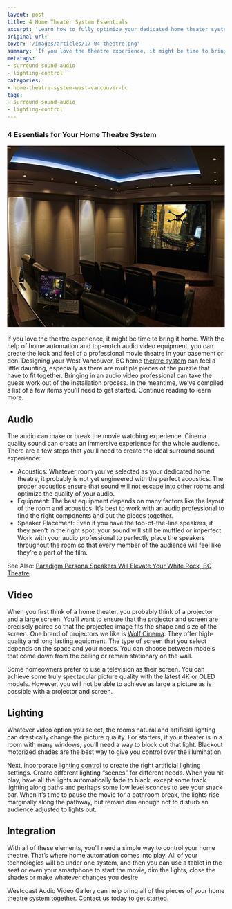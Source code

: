 ```yaml
---
layout: post
title: 4 Home Theater System Essentials
excerpt: 'Learn how to fully optimize your dedicated home theater system with the proper audio, video, lighting and integration from West Coast Audio Video Gallery in Vancouver. '
original-url:
cover: '/images/articles/17-04-theatre.png'
summary: 'If you love the theatre experience, it might be time to bring it home. With the help of home automation and top-notch audio video equipment'
metatags:
- surround-sound-audio
- lighting-control
categories:
- home-theatre-system-west-vancouver-bc
tags:
- surround-sound-audio
- lighting-control
---
```

<div class="post-body entry-content" id="post-body-4174872115541856377" itemprop="description articleBody">
  <div style="text-align: left;">
    <h3>4 Essentials for Your Home Theatre System</h3>
    <img alt="" width="630" height="420" src="/images/articles/17-04-theatre.png" />
    <p>If you love the theatre experience, it might be time to bring it home. With the help of home automation and top-notch audio video equipment, you can create the look and feel of a professional movie theatre in your basement or den. Designing your West Vancouver, BC  home <a href="https://westcoastavgallery.ca/services/residential">theatre system</a> can feel a little daunting, especially as there are multiple pieces of the puzzle that have to fit together. Bringing in an audio video professional can take the guess work out of the installation process. In the meantime, we’ve compiled a list of a few items you’ll need to get started. Continue reading to learn more.</p>
    <h2>Audio</h2>
    <p>The audio can make or break the movie watching experience. Cinema quality sound can create an immersive experience for the whole audience. There are a few steps that you’ll need to create the ideal surround sound experience:</p>
    <ul>
      <li>Acoustics: Whatever room you’ve selected as your dedicated home theatre, it probably is not yet engineered with the perfect acoustics. The proper acoustics ensure that sound will not escape into other rooms and optimize the quality of your audio.</li>
      <li>Equipment: The best equipment depends on many factors like the layout of the room and acoustics. It’s best to work with an audio professional to find the right components and put the pieces together.</li>
      <li>Speaker Placement: Even if you have the top-of-the-line speakers, if they aren’t in the right spot, your sound will still be muffled or imperfect. Work with your audio professional to perfectly place the speakers throughout the room so that every member of the audience will feel like they’re a part of the film.</li>
    </ul>
    <p>See Also: <a href="https://westcoastavgallery.ca/paradigm-persona-speakers/">Paradigm Persona Speakers Will Elevate Your White Rock, BC Theatre</a></p>
    <h2>Video</h2>
    <p>When you first think of a home theater, you probably think of a projector and a large screen. You’ll want to ensure that the projector and screen are precisely paired so that the projected image fits the shape and size of the screen. One brand of projectors we like is <a href="https://westcoastavgallery.ca/brands">Wolf Cinema</a>. They offer high-quality and long lasting equipment. The type of screen that you select depends on the space and your needs. You can choose between models that come down from the ceiling or remain stationary on the wall.
    </p>
    <p>Some homeowners prefer to use a television as their screen. You can achieve some truly spectacular picture quality with the latest 4K or OLED models. However, you will not be able to achieve as large a picture as is possible with a projector and screen.
    </p>
    <h2>Lighting</h2>
    <p>Whatever video option you select, the rooms natural and artificial lighting can drastically change the picture quality. For starters, if your theater is in a room with many windows, you’ll need a way to block out that light. Blackout motorized shades are the best way to give you control over the illumination.
    </p>
    <p>Next, incorporate <a href="https://westcoastavgallery.ca/services/residential">lighting control</a> to create the right artificial lighting settings. Create different lighting “scenes” for different needs. When you hit play, have all the lights automatically fade to black, except some track lighting along paths and perhaps some low level sconces to see your snack bar. When it’s time to pause the movie for a bathroom break, the lights rise marginally along the pathway, but remain dim enough not to disturb an audience adjusted to lights out.
    </p>
    <h2>Integration</h2>
    <p>With all of these elements, you’ll need a simple way to control your home theatre. That’s where home automation comes into play. All of your technologies will be under one system, and then you can use a tablet in the seat or even your smartphone to start the movie, dim the lights, close the shades or make whatever changes you desire</p>
    <p>Westcoast Audio Video Gallery can help bring all of the pieces of your home theatre system together. <a href="https://westcoastavgallery.ca/contact">Contact us</a> today to get started.
    </p>
  </div>
</div>